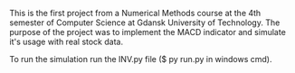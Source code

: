 This is the first project from a Numerical Methods course at the 4th semester of Computer Science at Gdansk University of Technology.
The purpose of the project was to implement the MACD indicator and simulate it's usage with real stock data.

To run the simulation run the INV.py file ($ py run.py in windows cmd).